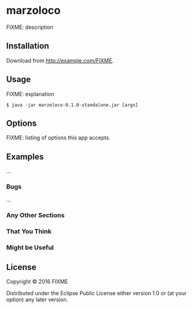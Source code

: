 # marzoloco

FIXME: description

## Installation

Download from http://example.com/FIXME.

## Usage

FIXME: explanation

    $ java -jar marzoloco-0.1.0-standalone.jar [args]

## Options

FIXME: listing of options this app accepts.

## Examples

...

### Bugs

...

### Any Other Sections
### That You Think
### Might be Useful

## License

Copyright © 2016 FIXME

Distributed under the Eclipse Public License either version 1.0 or (at
your option) any later version.
